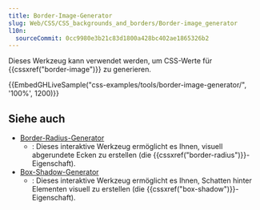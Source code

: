 ```yaml
---
title: Border-Image-Generator
slug: Web/CSS/CSS_backgrounds_and_borders/Border-image_generator
l10n:
  sourceCommit: 0cc9980e3b21c83d1800a428bc402ae1865326b2
---
```


Dieses Werkzeug kann verwendet werden, um CSS-Werte für {{cssxref("border-image")}} zu generieren.

{{EmbedGHLiveSample("css-examples/tools/border-image-generator/", '100%', 1200)}}

## Siehe auch

- [Border-Radius-Generator](/de/docs/Web/CSS/CSS_backgrounds_and_borders/Border-radius_generator)
  - : Dieses interaktive Werkzeug ermöglicht es Ihnen, visuell abgerundete Ecken zu erstellen (die {{cssxref("border-radius")}}-Eigenschaft).
- [Box-Shadow-Generator](/de/docs/Web/CSS/CSS_backgrounds_and_borders/Box-shadow_generator)
  - : Dieses interaktive Werkzeug ermöglicht es Ihnen, Schatten hinter Elementen visuell zu erstellen (die {{cssxref("box-shadow")}}-Eigenschaft).
